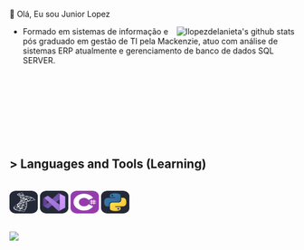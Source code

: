 👾 Olá, Eu sou Junior Lopez


<a href="https://github.com/eduhpereira">
 <img align="right" src="https://github-readme-stats.vercel.app/api?username=llopezdelanieta&show_icons=true&theme=dark&line_height=30" alt="llopezdelanieta's github stats"/>
</a>

- Formado em sistemas de informação e pós graduado em gestão de TI pela Mackenzie, atuo com análise de sistemas ERP atualmente e gerenciamento de banco de dados SQL SERVER.


<br><br><br><br><br><br><br>

## > Languages and Tools (Learning)
<div style="display: inline_block"><br>
  <a href="https://www.microsoft.com/en-us/sql-server" target="_blank"><img src="./icons/SqlServer-Dark.svg" alt="sql server" width="50" height="40"/></a>
  <a href="https://visualstudio.microsoft.com/" target="_blank"><img src="./icons/VisualStudio-Dark.svg" alt="Visual studio" width="50" height="40"/></a>
  <a href="https://docs.microsoft.com/fr-fr/dotnet/csharp/" target="_blank"><img src="./icons/CS.svg" alt="C#" width="50" height="40"/></a>
  <a href="https://www.python.org/" target="_blank"><img src="./icons/Python-Dark.svg" alt="Python" width="50" height="40"/></a>
</div>

##

<div>
  <a href="https://www.linkedin.com/in/luizlopezjr" target="_blank"><img src="https://img.shields.io/badge/-LinkedIn-%230077B5?style=for-the-badge&logo=linkedin&logoColor=white" target="_blank"></a> 
 </div>
